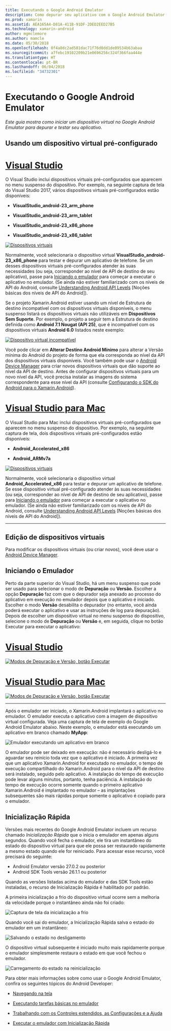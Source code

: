 ```yaml
---
title: Executando o Google Android Emulator
description: Como depurar seu aplicativo com o Google Android Emulator
ms.prod: xamarin
ms.assetid: AEA165A4-D81A-411B-91DF-2DED2EED27B5
ms.technology: xamarin-android
author: mgmclemore
ms.author: mamcle
ms.date: 05/30/2018
ms.openlocfilehash: 0f4a8dc2ad581dac71f76d8dd1de09534b63abaa
ms.sourcegitcommit: a7febc19102209b21e0696256c324f366faa444e
ms.translationtype: HT
ms.contentlocale: pt-BR
ms.lasthandoff: 06/04/2018
ms.locfileid: "34732301"
---
```

# <a name="running-the-google-android-emulator"></a>Executando o Google Android Emulator

_Este guia mostra como iniciar um dispositivo virtual no Google Android Emulator para depurar e testar seu aplicativo._

## <a name="using-a-pre-configured-virtual-device"></a>Usando um dispositivo virtual pré-configurado

# <a name="visual-studiotabvswin"></a>[Visual Studio](#tab/vswin)

O Visual Studio inclui dispositivos virtuais pré-configurados que aparecem no menu suspenso do dispositivo. Por exemplo, na seguinte captura de tela do Visual Studio 2017, vários dispositivos virtuais pré-configurados estão disponíveis:

-   **VisualStudio\_android-23\_arm\_phone**

-   **VisualStudio\_android-23\_arm\_tablet**

-   **VisualStudio\_android-23\_x86\_phone** 

-   **VisualStudio\_android-23\_x86\_tablet** 

[![Dispositivos virtuais](running-the-emulator-images/win/01-virtual-devices-sml.png)](running-the-emulator-images/win/01-virtual-devices.png#lightbox)

Normalmente, você selecionaria o dispositivo virtual **VisualStudio\_android-23\_x86\_phone** para testar e depurar um aplicativo de telefone. Se um desses dispositivos virtuais pré-configurados atender às suas necessidades (ou seja, corresponder ao nível de API de destino de seu aplicativo), passe para [Iniciando o emulador](#launching) para começar a executar o aplicativo no emulador. (Se ainda não estiver familiarizado com os níveis de API do Android, consulte [Understanding Android API Levels](~/android/app-fundamentals/android-api-levels.md) [Noções básicas dos níveis de API do Android]).

Se o projeto Xamarin.Android estiver usando um nível de Estrutura de destino incompatível com os dispositivos virtuais disponíveis, o menu suspenso listará os dispositivos virtuais não utilizáveis em **Dispositivos Sem Suporte**. Por exemplo, o projeto a seguir tem a Estrutura de destino definida como **Android 7.1 Nougat (API 25)**, que é incompatível com os dispositivos virtuais **Android 6.0** listados neste exemplo:

[![Dispositivo virtual incompatível](running-the-emulator-images/win/02-incompatible-level-sml.png)](running-the-emulator-images/win/02-incompatible-level.png#lightbox)

Você pode clicar em **Alterar Destino Android Mínimo** para alterar a Versão mínima do Android do projeto de forma que ela corresponda ao nível da API dos dispositivos virtuais disponíveis. Você também pode usar o [Android Device Manager](~/android/get-started/installation/android-emulator/device-manager.md) para criar novos dispositivos virtuais que dão suporte ao nível da API de destino.
Antes de configurar dispositivos virtuais para um novo nível da API, você precisa instalar as imagens do sistema correspondente para esse nível da API (consulte [Configurando o SDK do Android para o Xamarin.Android](~/android/get-started/installation/android-sdk.md)).

# <a name="visual-studio-for-mactabvsmac"></a>[Visual Studio para Mac](#tab/vsmac)

O Visual Studio para Mac inclui dispositivos virtuais pré-configurados que aparecem no menu suspenso do dispositivo. Por exemplo, na seguinte captura de tela, dois dispositivos virtuais pré-configurados estão disponíveis:

-   **Android\_Accelerated\_x86**

-   **Android\_ARMv7a**

[![Dispositivos virtuais](running-the-emulator-images/mac/01-virtual-devices-sml.png)](running-the-emulator-images/mac/01-virtual-devices.png#lightbox)

Normalmente, você selecionaria o dispositivo virtual **Android\_Accelerated\_x86** para testar e depurar um aplicativo de telefone. Se esse dispositivo virtual pré-configurado atender às suas necessidades (ou seja, corresponder ao nível de API de destino de seu aplicativo), passe para [Iniciando o emulador](#launching) para começar a executar o aplicativo no emulador. (Se ainda não estiver familiarizado com os níveis de API do Android, consulte [Understanding Android API Levels](~/android/app-fundamentals/android-api-levels.md) [Noções básicas dos níveis de API do Android]).

-----

## <a name="editing-virtual-devices"></a>Edição de dispositivos virtuais

Para modificar os dispositivos virtuais (ou criar novos), você deve usar o [Android Device Manager](~/android/get-started/installation/android-emulator/device-manager.md).


<a name="launching" />

## <a name="launching-the-emulator"></a>Iniciando o Emulador

Perto da parte superior do Visual Studio, há um menu suspenso que pode ser usado para selecionar o modo de **Depuração** ou **Versão**. Escolher a opção **Depuração** faz com que o depurador seja anexado ao processo do aplicativo em execução no emulador depois que o aplicativo é iniciado. Escolher o modo **Versão** desabilita o depurador (no entanto, você ainda poderá executar o aplicativo e usar as instruções de log para depuração). Depois de escolher um dispositivo virtual no menu suspenso do dispositivo, selecione o modo de **Depuração** ou **Versão** e, em seguida, clique no botão Executar para executar o aplicativo:

# <a name="visual-studiotabvswin"></a>[Visual Studio](#tab/vswin)

[![Modos de Depuração e Versão, botão Executar](running-the-emulator-images/win/17-debug-release-sml.png)](running-the-emulator-images/win/17-debug-release.png#lightbox)

# <a name="visual-studio-for-mactabvsmac"></a>[Visual Studio para Mac](#tab/vsmac)

[![Modos de Depuração e Versão, botão Executar](running-the-emulator-images/mac/16-debug-release-sml.png)](running-the-emulator-images/mac/16-debug-release.png#lightbox)

-----

Após o emulador ser iniciado, o Xamarin.Android implantará o aplicativo no emulador. O emulador executa o aplicativo com a imagem de dispositivo virtual configurada. Veja uma captura de tela de exemplo do Google Android Emulator abaixo. Neste exemplo, o emulador está executando um aplicativo em branco chamado **MyApp**:

![Emulador executando um aplicativo em branco](running-the-emulator-images/emulator-running.png)

O emulador pode ser deixado em execução: não é necessário desligá-lo e aguardar seu reinício toda vez que o aplicativo é iniciado. A primeira vez que um aplicativo Xamarin.Android for executado no emulador, o tempo de execução compartilhado do Xamarin.Android para o nível da API de destino será instalado, seguido pelo aplicativo. A instalação do tempo de execução pode levar alguns minutos, portanto, tenha paciência. A instalação do tempo de execução ocorre somente quando o primeiro aplicativo Xamarin.Android é implantado no emulador &ndash; as implantações subsequentes são mais rápidas porque somente o aplicativo é copiado para o emulador.

## <a name="quick-boot"></a>Inicialização Rápida

Versões mais recentes do Google Android Emulator incluem um recurso chamado _Inicialização Rápida_ que o inicia o emulador em apenas alguns segundos. Quando você fecha o emulador, ele tira um instantâneo do estado do dispositivo virtual para que ele possa ser restaurado rapidamente a mesmo estado quando ele for reiniciado.
Para acessar esse recurso, você precisará do seguinte:

-   Android Emulator versão 27.0.2 ou posterior
-   Android SDK Tools versão 26.1.1 ou posterior

Quando as versões listadas acima do emulador e das SDK Tools estão instaladas, o recurso de Inicialização Rápida é habilitado por padrão. 

A primeira inicialização a frio do dispositivo virtual ocorre sem a melhoria da velocidade porque o instantâneo ainda não foi criado:

![Captura de tela da inicialização a frio](running-the-emulator-images/cold-boot.png)

Quando você sai do emulador, a Inicialização Rápida salva o estado do emulador em um instantâneo:

![Salvando o estado no desligamento](running-the-emulator-images/saving-state.png)

O dispositivo virtual subsequente é iniciado muito mais rapidamente porque o emulador simplesmente restaura o estado em que você fechou o emulador.

![Carregamento do estado na reinicialização](running-the-emulator-images/loading-state.png)

Para obter mais informações sobre como usar o Google Android Emulator, confira os seguintes tópicos do Android Developer:

-   [Navegando na tela](https://developer.android.com/studio/run/emulator.html#navigate)

-   [Executando tarefas básicas no emulador](https://developer.android.com/studio/run/emulator.html#tasks)

-   [Trabalhando com os Controles estendidos, as Configurações e a Ajuda](https://developer.android.com/studio/run/emulator.html#extended)

-   [Executar o emulador com Inicialização Rápida](https://developer.android.com/studio/run/emulator#quickboot)


